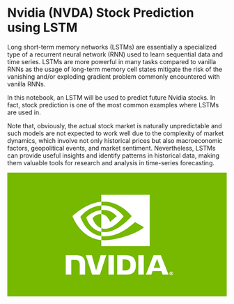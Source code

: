 # Nvidia (NVDA) Stock Prediction using LSTM

Long short-term memory networks (LSTMs) are essentially a specialized type of a recurrent neural network (RNN) used to learn sequential data and time series. LSTMs are more powerful in many tasks compared to vanilla RNNs as the usage of long-term memory cell states mitigate the risk of the vanishing and/or exploding gradient problem commonly encountered with vanilla RNNs.

In this notebook, an LSTM will be used to predict future Nvidia stocks. In fact, stock prediction is one of the most common examples where LSTMs are used in.

Note that, obviously, the actual stock market is naturally unpredictable and such models are not expected to work well due to the complexity of market dynamics, which involve not only historical prices but also macroeconomic factors, geopolitical events, and market sentiment. Nevertheless, LSTMs can provide useful insights and identify patterns in historical data, making them valuable tools for research and analysis in time-series forecasting.

![alt text](https://github.com/ImRyzon/NVIDIA-Stock-Predictor/blob/main/nvidia-logo.png)
